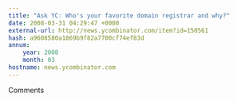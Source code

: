 ```yaml
---
title: "Ask YC: Who's your favorite domain registrar and why?"
date: 2008-03-31 04:29:47 +0000
external-url: http://news.ycombinator.com/item?id=150561
hash: a9608580a1869b9f82a7700cf74ef83d
annum:
    year: 2008
    month: 03
hostname: news.ycombinator.com
---
```


Comments
